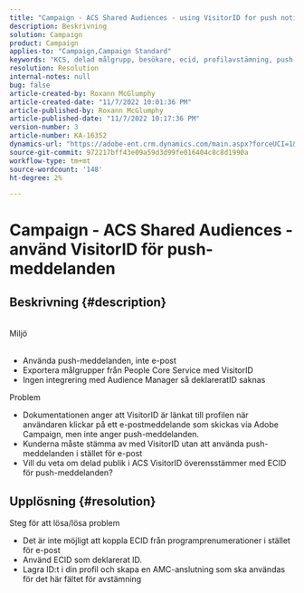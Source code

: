 ```yaml
---
title: "Campaign - ACS Shared Audiences - using VisitorID for push notifications"
description: Beskrivning
solution: Campaign
product: Campaign
applies-to: "Campaign,Campaign Standard"
keywords: "KCS, delad målgrupp, besökare, ecid, profilavstämning, push-meddelanden"
resolution: Resolution
internal-notes: null
bug: false
article-created-by: Roxann McGlumphy
article-created-date: "11/7/2022 10:01:36 PM"
article-published-by: Roxann McGlumphy
article-published-date: "11/7/2022 10:17:36 PM"
version-number: 3
article-number: KA-16352
dynamics-url: "https://adobe-ent.crm.dynamics.com/main.aspx?forceUCI=1&pagetype=entityrecord&etn=knowledgearticle&id=e453fbbe-e75e-ed11-9561-6045bd006704"
source-git-commit: 972217bff43e09a59d3d99fe016404c8c8d1990a
workflow-type: tm+mt
source-wordcount: '148'
ht-degree: 2%

---
```


# Campaign - ACS Shared Audiences - använd VisitorID för push-meddelanden

## Beskrivning {#description}

<br>Miljö<br><br>
- Använda push-meddelanden, inte e-post
- Exportera målgrupper från People Core Service med VisitorID
- Ingen integrering med Audience Manager så deklareratID saknas

Problem
- Dokumentationen anger att VisitorID är länkat till profilen när användaren klickar på ett e-postmeddelande som skickas via Adobe Campaign, men inte anger push-meddelanden.
- Kunderna måste stämma av med VisitorID utan att använda push-meddelanden i stället för e-post
- Vill du veta om delad publik i ACS VisitorID överensstämmer med ECID för push-meddelanden?







## Upplösning {#resolution}


Steg för att lösa/lösa problem

- Det är inte möjligt att koppla ECID från programprenumerationer i stället för e-post
- Använd ECID som deklarerat ID.
- Lagra ID:t i din profil och skapa en AMC-anslutning som ska användas för det här fältet för avstämning



